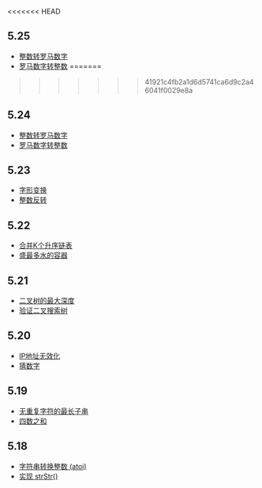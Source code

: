 <<<<<<< HEAD
  ## 5.25
   - [整数转罗马数字](https://leetcode-cn.com/problems/integer-to-roman/)
   - [罗马数字转整数](https://leetcode-cn.com/problems/roman-to-integer/)
=======
>>>>>>> 41921c4fb2a1d6d5741ca6d9c2a46041f0029e8a
  ## 5.24
   - [整数转罗马数字](https://leetcode-cn.com/problems/integer-to-roman/)
   - [罗马数字转整数](https://leetcode-cn.com/problems/roman-to-integer/)
  ## 5.23
   - [字形变换](https://leetcode-cn.com/problems/zigzag-conversion/)
   - [整数反转](https://leetcode-cn.com/problems/reverse-integer/)
  ## 5.22
   - [合并K个升序链表](https://leetcode-cn.com/problems/merge-k-sorted-lists/)
   - [盛最多水的容器](https://leetcode-cn.com/problems/container-with-most-water/)
  ## 5.21
   - [二叉树的最大深度](https://leetcode-cn.com/leetbook/read/top-interview-questions-easy/xnd69e/)
   - [验证二叉搜索树](https://leetcode-cn.com/leetbook/read/top-interview-questions-easy/xn08xg/)
  ## 5.20
   - [IP地址无效化](https://leetcode-cn.com/problems/defanging-an-ip-address/)
   - [猜数字](https://leetcode-cn.com/problems/guess-numbers/)
  ## 5.19
   - [无重复字符的最长子串](https://leetcode-cn.com/problems/longest-substring-without-repeating-characters/)
   - [四数之和](https://leetcode-cn.com/problems/4sum/)
  ## 5.18
   - [字符串转换整数 (atoi)](https://leetcode-cn.com/leetbook/read/top-interview-questions-easy/xnoilh/)
   - [实现 strStr()](https://leetcode-cn.com/leetbook/read/top-interview-questions-easy/xnr003/)
   